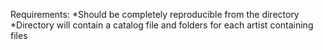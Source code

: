 Requirements:
*Should be completely reproducible from the directory
*Directory will contain a catalog file and folders for each artist containing files
